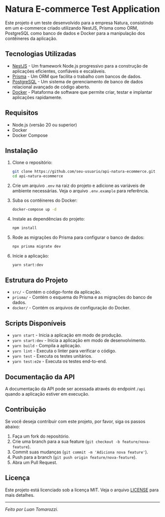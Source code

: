# Natura E-commerce Test Application

Este projeto é um teste desenvolvido para a empresa Natura, consistindo em um e-commerce criado utilizando NestJS, Prisma como ORM, PostgreSQL como banco de dados e Docker para a manipulação dos contêineres da aplicação.

## Tecnologias Utilizadas

- [NestJS](https://nestjs.com/) - Um framework Node.js progressivo para a construção de aplicações eficientes, confiáveis e escaláveis.
- [Prisma](https://www.prisma.io/) - Um ORM que facilita o trabalho com bancos de dados.
- [PostgreSQL](https://www.postgresql.org/) - Um sistema de gerenciamento de banco de dados relacional avançado de código aberto.
- [Docker](https://www.docker.com/) - Plataforma de software que permite criar, testar e implantar aplicações rapidamente.

## Requisitos

- Node.js (versão 20 ou superior)
- Docker
- Docker Compose

## Instalação

1. Clone o repositório:

    ```bash
    git clone https://github.com/seu-usuario/api-natura-ecommerce.git
    cd api-natura-ecommerce
    ```

2. Crie um arquivo `.env` na raiz do projeto e adicione as variáveis de ambiente necessárias. Veja o arquivo `.env.example` para referência.

3. Suba os contêineres do Docker:

    ```bash
    docker-compose up -d
    ```

4. Instale as dependências do projeto:

    ```bash
    npm install
    ```

5. Rode as migrações do Prisma para configurar o banco de dados:

    ```bash
    npx prisma migrate dev
    ```

6. Inicie a aplicação:

    ```bash
    yarn start:dev
    ```

## Estrutura do Projeto

- `src/` - Contém o código-fonte da aplicação.
- `prisma/` - Contém o esquema do Prisma e as migrações do banco de dados.
- `docker/` - Contém os arquivos de configuração do Docker.

## Scripts Disponíveis

- `yarn start` - Inicia a aplicação em modo de produção.
- `yarn start:dev` - Inicia a aplicação em modo de desenvolvimento.
- `yarn build` - Compila a aplicação.
- `yarn lint` - Executa o linter para verificar o código.
- `yarn test` - Executa os testes unitários.
- `yarn test:e2e` - Executa os testes end-to-end.

## Documentação da API

A documentação da API pode ser acessada através do endpoint `/api` quando a aplicação estiver em execução.

## Contribuição

Se você deseja contribuir com este projeto, por favor, siga os passos abaixo:

1. Faça um fork do repositório.
2. Crie uma branch para a sua feature (`git checkout -b feature/nova-feature`).
3. Commit suas mudanças (`git commit -m 'Adiciona nova feature'`).
4. Push para a branch (`git push origin feature/nova-feature`).
5. Abra um Pull Request.

## Licença

Este projeto está licenciado sob a licença MIT. Veja o arquivo [LICENSE](LICENSE) para mais detalhes.

---

*Feito por Luan Tomarozzi.*